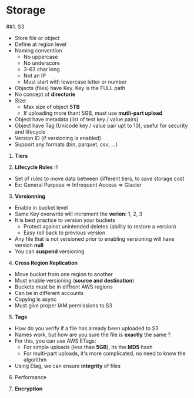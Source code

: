 # Storage 

##1. S3

* Store file or object 
* Define at region level 
* Naming convention
    * No uppercase
    * No underscore 
    * 3-63 char long 
    * Not an IP 
    * Must start with lowercase letter or number
* Objects (files) have Key. Key is the FULL path
* No concept of **directorie**
* Size:
    * Max size of object **5TB**
    * If uploading more thant 5GB, must use **mutli-part upload**
* Object have metadata (list of test key / value pairs)
* Object have Tag (Unicode key / value pair upt to 10), useful for security and lifecycle
* Version ID (if versioning is enabled)
* Support any formats (bin, parquet, csv, ...)

1. **Tiers**

2. **Lifecycle Rules** !!!
* Set of rules to move data between different tiers, to save storage cost
* Ex: General Purpose => Infrequent Access => Glacier

3. **Versionning**
* Enable in bucket level 
* Same Key overwrite will increment the **verion**: 1, 2, 3
* It is best practice to version your buckets 
    * Protect against unintended deletes (ability to restore a version)
    * Easy roll back to previous version
* Any file that is not versioned prior to enabling versioning will have version **null**
* You can **suspend** versioning

4. **Cross Region Replication**
* Move bucket from one region to another
* Must enable versioning (**source and destination**)
* Buckets must be in diffrent AWS regions
* Can be in different accounts
* Copying is async 
* Must give proper IAM permissions to S3

5. **Tags**
* How do you verify if a file has already been uploaded to S3
* Names work, but how are you sure the file is **exactly** the same ?
* For this, you can use AWS ETags:
    * For simple uploads (less than **5GB**), its the **MD5** hash
    * For multi-part uploads, it's more complicated, no need to know the algorithm
* Using Etag, we can ensure **integrity** of files

6. Performance 


7. **Encryption**
